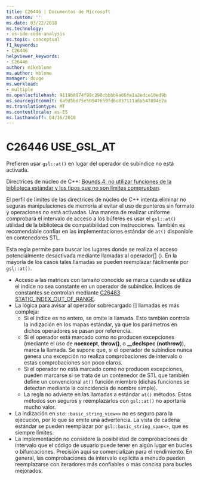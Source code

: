```yaml
---
title: C26446 | Documentos de Microsoft
ms.custom: ''
ms.date: 03/22/2018
ms.technology:
- vs-ide-code-analysis
ms.topic: conceptual
f1_keywords:
- C26446
helpviewer_keywords:
- C26446
author: mikeblome
ms.author: mblome
manager: douge
ms.workload:
- multiple
ms.openlocfilehash: 9119b8974f98c298cbbbb9a66fe1a2edce10ed9b
ms.sourcegitcommit: 6a9d5bd75e50947659fd6c837111a6a547884e2a
ms.translationtype: MT
ms.contentlocale: es-ES
ms.lasthandoff: 04/16/2018
---
```

# <a name="c26446-usegslat"></a>C26446 USE_GSL_AT

Prefieren usar `gsl::at()` en lugar del operador de subíndice no está activada.

Directrices de núcleo de C++: [Bounds.4: no utilizar funciones de la biblioteca estándar y los tipos que no son límites comprueban](https://github.com/isocpp/CppCoreGuidelines/blob/master/CppCoreGuidelines.md#probounds-bounds-safety-profile).

El perfil de límites de las directrices de núcleo de C++ intenta eliminar no seguras manipulaciones de memoria al evitar el uso de punteros sin formato y operaciones no está activadas. Una manera de realizar uniforme comprobará el intervalo de acceso a los búferes es usar el `gsl::at()` utilidad de la biblioteca de compatibilidad con instrucciones. También es recomendable confiar en las implementaciones estándar de `at()` disponible en contenedores STL.

Esta regla permite para buscar los lugares donde se realiza el acceso potencialmente desactivada mediante llamadas al operador\[] (). En la mayoría de los casos tales llamadas se pueden reemplazar fácilmente por `gsl::at()`.


- Acceso a las matrices con tamaño conocido se marca cuando se utiliza el índice no sea constante en un operador de subíndice. Índices de constantes se controlan mediante [C26483 STATIC_INDEX_OUT_OF_RANGE](c26483.md).
- La lógica para avisar al operador sobrecargado [] llamadas es más compleja:
  - Si el índice es no entero, se omite la llamada. Esto también controla la indización en los mapas estándar, ya que los parámetros en dichos operadores se pasan por referencia.
  - Si el operador está marcado como no producen excepciones (mediante el uso de **noexcept**, **throw()**, o **__declspec (nothrow)**), marca la llamada. Se supone que, si el operador de subíndice nunca genera una excepción no realiza comprobaciones de intervalo o estas comprobaciones son poco claros.
  - Si el operador no está marcado como no producen excepciones, pueden marcarse si se trata de un contenedor de STL que también define un convencional `at()` función miembro (dichas funciones se detectan mediante la coincidencia de nombre simple).
  - La regla no advierte en las llamadas a estándar `at()` métodos. Estos métodos son seguros y reemplazarlos con `gsl::at()` no aportaría mucho valor.
- La indización en `std::basic_string_view<>` no es seguro para la ejecución, por lo que se emite una advertencia. La vista de cadena estándar se pueden reemplazar por `gsl::basic_string_span<>`, que es siempre límites.
- La implementación no considere la posibilidad de comprobaciones de intervalo que el código de usuario puede tener en algún lugar en bucles o bifurcaciones. Precisión aquí se comercializan para el rendimiento. En general, las comprobaciones de intervalo explícita a menudo pueden reemplazarse con iteradores más confiables o más concisa para bucles mejorados.

